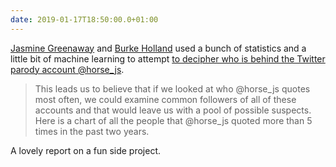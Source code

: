 ```yaml
---
date: 2019-01-17T18:50:00.0+01:00
---
```


[Jasmine Greenaway](https://twitter.com/paladique) and [Burke Holland](https://twitter.com/burkeholland) used a bunch of statistics and a little bit of machine learning to attempt [to decipher who is behind the Twitter parody account @horse_js](https://whoishorsejs.com/).

> This leads us to believe that if we looked at who @horse_js quotes most often, we could examine common followers of all of these accounts and that would leave us with a pool of possible suspects. Here is a chart of all the people that @horse_js quoted more than 5 times in the past two years.

A lovely report on a fun side project.
